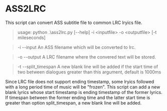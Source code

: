 # ASS2LRC
This script can convert ASS subtitle file to common LRC lryics file.

>usage: python .\ass2lrc.py [--help] -i \<inputfile\> -o \<outputfile\> [-t mileseconds]

>-i --input      An ASS filename which will be converted to lrc.

>-o --output     A LRC filename where the convered text will be stored.

>-t --split_timespan     A new blank line will be added if the start time of two between dialogues greater than this argument, default is 1000ms

Since LRC file does not support ending timestamp, some lryics followed with a long period time of music will be "frozen". This script can add a new blank lyrics whose start timestamp is ending timestamp of the former lyrics. If timespan between the former ending time and the latter start time is greater than option split_timespan, a new blank line will be added.